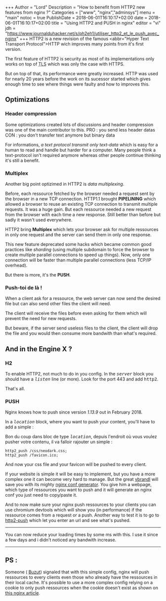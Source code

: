 +++
Author = "Lord"
Description = "How to benefit from HTTP2 new features from nginx ?"
Categories = ["www", "nginx","adminsys"]
menu = "main"
notoc = true
PublishDate = 2018-06-01T16:10:17+02:00
date = 2018-06-01T16:10:17+02:00
title = "Using HTTP2 and PUSH in nginx"
editor = "vi"
jdh = "https://www.journalduhacker.net/s/ph2eh1/utiliser_http2_et_le_push_avec_nginx"
+++
HTTP2 is a new revision of the famous <abbr="Hyper Text Transport Protocol">HTTP</abbr> wich improves many points from it's first version.

The first feature of HTTP2 is security as most of its implementations only works on top of <abbr title="Transport Layer Secure">TLS</abbr> which was only the case with HTTPS.

But on top of that, its performance were greatly increased.
HTTP was used for nearly 20 years before the work on its sucessor started which gives enough time to see where things were faulty and how to improves this.

## Optimizations

### Header compression
Some optimizations created lots of discussions and header compression was one of the main contributor to this.
PRO : you send less header datas
CON : you don't transfer text anymore but binary data

For informations, *a text protocol transmit only text-data* which is easy for a human to read and handle but harder for a computer.
Many people think a text-protocol isn't required anymore whereas other people continue thinking it's still a benefit.


### Multiplex
Another big point optizimed in HTTP2 is *data multiplexing*.

Before, each ressource fetched by the browser needed a request sent by the browser in a new TCP connection.
HTTP1.1 brought **PIPELINING** which allowed a browser to reuse an existing TCP connection to transmit multiple requests.
It was a huge gain.
But each ressource needed a new request from the browser with each time a new response.
Still better than before but sadly it wasn't used everywhere.

HTTP2 bring **Multiplex** which lets your browser ask for multiple ressources in only one request and the server can send them in only one response.

This new feature deprecated some hacks which became common good practices like *sharding* (using multiple subdomain to force the browser to create multiple parallel connections to speed up things).
Now, only one connection will be faster than multiple parallel connections (less TCP/IP overhead).

But there is more, it's the **PUSH**.

### Push-toi de là !
When a client ask for a ressource, the web server can now send the desired file but can also send other files the client will need.

The client will receive the files before even asking for them which will prevent the need for new requests.

But beware, if the server send useless files to the client, the client will drop the file and you would then consume more bandwith than what's required.

## And in the Engine X ?
### H2
To enable HTTP2, not much to do in you config.
In the <kbd>*server*</kbd> block you should have a <kbd>*listen*</kbd> line (or more).
Look for the port 443 and add <kbd>http2</kbd>.

That's all.
### PUSH
Nginx knows how to push since version *1.13.9* out in February 2018.

In a <kbd>*location*</kbd> block, where you want to push your content, you'll have to add a simple :

Bon du coup dans bloc de type <kbd>*location*</kbd>, depuis l'endroit où vous voulez pusher votre contenu, il va falloir rajouter un simple :

    http2_push /css/neodark.css;
    http2_push /favicon.ico;

And now your css file and your favicon will be pushed to every client.

If your website is simple it will be easy to implement, but you have a more complex one it can become very hard to manage.
But the great [vbrandl](https://github.com/vbrandl) will save you with its mighty [nginx conf generator](https://github.com/vbrandl/nginx-http2-push-generator).
You give him a webpage, which type of ressources you want to push and it will generate an nginx conf you just need to copy/paste it.

And to now make sure your nginx push ressources to your clients you can use chromium devtools which will show you (in performance) if the ressource comes from a request or a push.
Another way to test it is to go to [http2-push](https://http2-push.io) which let you enter an url and see what's pushed.

-----------
You can now reduce your loading times by some ms with this.
I use it since a few days and i didn't noticed any bandwith increase.

-----------
## PS :
Someone ( [Buzut](https://buzut.fr/)) signaled that with this simple config, nginx will push ressources to every clients even those who already have the ressources in their local cache.
It's possible to use a more complex config relying on a cookie to only push ressources when the cookie doesn't exist as shown on [this nginx article](https://www.nginx.com/blog/nginx-1-13-9-http2-server-push/#selective-push).
